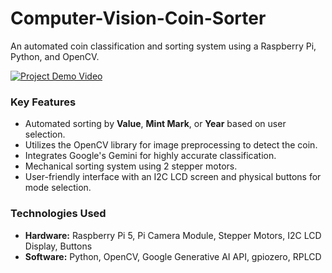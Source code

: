 # Computer-Vision-Coin-Sorter
An automated coin classification and sorting system using a Raspberry Pi, Python, and OpenCV.



[![Project Demo Video](https://img.youtube.com/vi/3zV9kLuA_2Y/maxresdefault.jpg)](https://youtu.be/3zV9kLuA_2Y)


### Key Features
* Automated sorting by **Value**, **Mint Mark**, or **Year** based on user selection.
* Utilizes the OpenCV library for image preprocessing to detect the coin.
* Integrates Google's Gemini for highly accurate classification.
* Mechanical sorting system using 2 stepper motors.
* User-friendly interface with an I2C LCD screen and physical buttons for mode selection.

### Technologies Used
* **Hardware:** Raspberry Pi 5, Pi Camera Module, Stepper Motors, I2C LCD Display, Buttons
* **Software:** Python, OpenCV, Google Generative AI API, gpiozero, RPLCD


